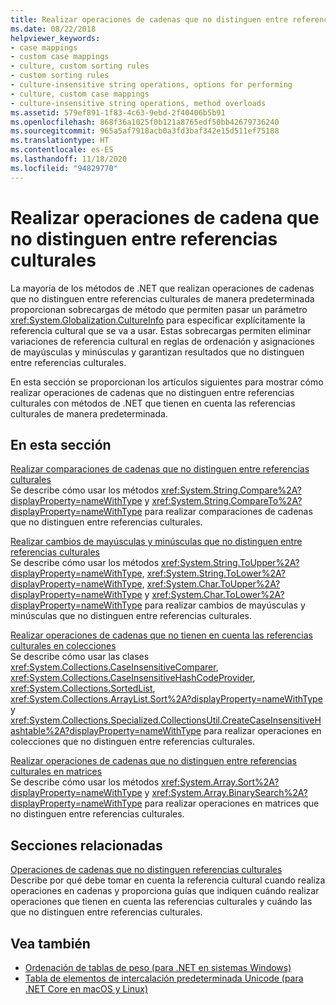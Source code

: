 ```yaml
---
title: Realizar operaciones de cadenas que no distinguen entre referencias culturales
ms.date: 08/22/2018
helpviewer_keywords:
- case mappings
- custom case mappings
- culture, custom sorting rules
- custom sorting rules
- culture-insensitive string operations, options for performing
- culture, custom case mappings
- culture-insensitive string operations, method overloads
ms.assetid: 579ef891-1f83-4c63-9ebd-2f40406b5b91
ms.openlocfilehash: 868f36a1025f0b121a8765edf50bb42679736240
ms.sourcegitcommit: 965a5af7918acb0a3fd3baf342e15d511ef75188
ms.translationtype: HT
ms.contentlocale: es-ES
ms.lasthandoff: 11/18/2020
ms.locfileid: "94829770"
---
```

# <a name="performing-culture-insensitive-string-operations"></a>Realizar operaciones de cadena que no distinguen entre referencias culturales

La mayoría de los métodos de .NET que realizan operaciones de cadenas que no distinguen entre referencias culturales de manera predeterminada proporcionan sobrecargas de método que permiten pasar un parámetro <xref:System.Globalization.CultureInfo> para especificar explícitamente la referencia cultural que se va a usar. Estas sobrecargas permiten eliminar variaciones de referencia cultural en reglas de ordenación y asignaciones de mayúsculas y minúsculas y garantizan resultados que no distinguen entre referencias culturales.  
  
 En esta sección se proporcionan los artículos siguientes para mostrar cómo realizar operaciones de cadenas que no distinguen entre referencias culturales con métodos de .NET que tienen en cuenta las referencias culturales de manera predeterminada.  
  
## <a name="in-this-section"></a>En esta sección  
 [Realizar comparaciones de cadenas que no distinguen entre referencias culturales](performing-culture-insensitive-string-comparisons.md)  
 Se describe cómo usar los métodos <xref:System.String.Compare%2A?displayProperty=nameWithType> y <xref:System.String.CompareTo%2A?displayProperty=nameWithType> para realizar comparaciones de cadenas que no distinguen entre referencias culturales.  
  
 [Realizar cambios de mayúsculas y minúsculas que no distinguen entre referencias culturales](performing-culture-insensitive-case-changes.md)  
 Se describe cómo usar los métodos <xref:System.String.ToUpper%2A?displayProperty=nameWithType>, <xref:System.String.ToLower%2A?displayProperty=nameWithType>, <xref:System.Char.ToUpper%2A?displayProperty=nameWithType> y <xref:System.Char.ToLower%2A?displayProperty=nameWithType> para realizar cambios de mayúsculas y minúsculas que no distinguen entre referencias culturales.  
  
 [Realizar operaciones de cadenas que no tienen en cuenta las referencias culturales en colecciones](performing-culture-insensitive-string-operations-in-collections.md)  
 Se describe cómo usar las clases <xref:System.Collections.CaseInsensitiveComparer>, <xref:System.Collections.CaseInsensitiveHashCodeProvider>, <xref:System.Collections.SortedList>, <xref:System.Collections.ArrayList.Sort%2A?displayProperty=nameWithType> y <xref:System.Collections.Specialized.CollectionsUtil.CreateCaseInsensitiveHashtable%2A?displayProperty=nameWithType> para realizar operaciones en colecciones que no distinguen entre referencias culturales.  
  
 [Realizar operaciones de cadenas que no distinguen entre referencias culturales en matrices](performing-culture-insensitive-string-operations-in-arrays.md)  
 Se describe cómo usar los métodos <xref:System.Array.Sort%2A?displayProperty=nameWithType> y <xref:System.Array.BinarySearch%2A?displayProperty=nameWithType> para realizar operaciones en matrices que no distinguen entre referencias culturales.  
  
## <a name="related-sections"></a>Secciones relacionadas  
 [Operaciones de cadenas que no distinguen referencias culturales](culture-insensitive-string-operations.md)  
 Describe por qué debe tomar en cuenta la referencia cultural cuando realiza operaciones en cadenas y proporciona guías que indiquen cuándo realizar operaciones que tienen en cuenta las referencias culturales y cuándo las que no distinguen entre referencias culturales.

## <a name="see-also"></a>Vea también

- [Ordenación de tablas de peso (para .NET en sistemas Windows)](https://www.microsoft.com/download/details.aspx?id=10921)
- [Tabla de elementos de intercalación predeterminada Unicode (para .NET Core en macOS y Linux)](https://www.unicode.org/Public/UCA/latest/allkeys.txt)
